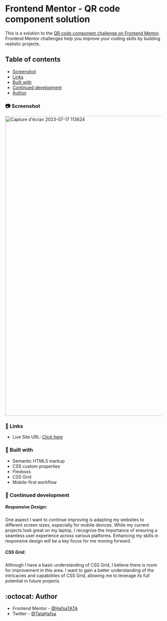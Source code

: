 # Frontend Mentor - QR code component solution

This is a solution to the [QR code component challenge on Frontend Mentor](https://www.frontendmentor.io/challenges/qr-code-component-iux_sIO_H). Frontend Mentor challenges help you improve your coding skills by building realistic projects. 

## Table of contents

  - [Screenshot](#screenshot)
  - [Links](#links)
  - [Built with](#built-with)
  - [Continued development](#continued-development)
  - [Author](#author)

### 📷 Screenshot
<img width="960" alt="Capture d'écran 2023-07-17 113624" src="https://github.com/HafsaTATA/Frontend-Mentor---QR-code-component/assets/120058921/5cfd29be-a5f4-49c1-81f0-f955a345c77c">

### 🔖 Links
- Live Site URL: [Click here](https://qr-code-component-tata-hafsa.netlify.app)

### 🔩 Built with

- Semantic HTML5 markup
- CSS custom properties
- Flexboxs
- CSS Grid
- Mobile-first workflow

### 🔑 Continued development

##### Responsive Design:
One aspect I want to continue improving is adapting my websites to different screen sizes, especially for mobile devices. While my current projects look great on my laptop, I recognize the importance of ensuring a seamless user experience across various platforms. Enhancing my skills in responsive design will be a key focus for me moving forward.

##### CSS Grid: 
Although I have a basic understanding of CSS Grid, I believe there is room for improvement in this area. I want to gain a better understanding of the intricacies and capabilities of CSS Grid, allowing me to leverage its full potential in future projects.

 ## :octocat: Author 
- Frontend Mentor - [@HafsaTATA](https://www.frontendmentor.io/profile/HafsaTATA)
- Twitter - [@TataHafsa](https://www.twitter.com/TataHafsa)


